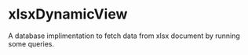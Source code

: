# xlsxDynamicView
A database implimentation to fetch data from xlsx document by running some queries.
